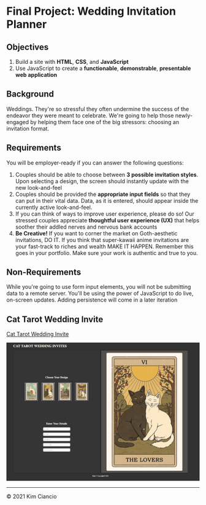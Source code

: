 # Final Project: Wedding Invitation Planner

## Objectives

1. Build a site with **HTML**, **CSS**, and **JavaScript**
2. Use JavaScript to create a **functionable**, **demonstrable**, **presentable web application**

## Background

Weddings. They're so stressful they often undermine the success of the endeavor they were meant to celebrate. We're going to help those newly-engaged by helping them face one of the big stressors: choosing an invitation format.

## Requirements

You will be employer-ready if you can answer the following questions:

1. Couples should be able to choose between **3 possible invitation styles**. Upon selecting a design, the screen should instantly update with the new look-and-feel
2. Couples should be provided the **appropriate input fields** so that they can put in their vital data. Data, as it is entered, should appear inside the currently active look-and-feel.
3. If you can think of ways to improve user experience, please do so! Our stressed couples appreciate **thoughtful user experience (UX)** that helps soother their addled nerves and nervous bank accounts
4. **Be Creative!** If you want to corner the market on Goth-aesthetic invitations, DO IT. If you think that super-kawaii anime invitations are your fast-track to riches and wealth MAKE IT HAPPEN. Remember this goes in your portfolio. Make sure your work is authentic and true to you.

## Non-Requirements

While you're going to use form input elements, you will not be submitting data to a remote server. You'll be using the power of JavaScript to do live, on-screen updates. Adding persistence will come in a later iteration

## Cat Tarot Wedding Invite

[Cat Tarot Wedding Invite]("https://kc-cat-tarot-invite.surge.sh/")

![Screenshot](image/preview/weddinginvitescreenshot.png)

- - -
© 2021 Kim Ciancio

